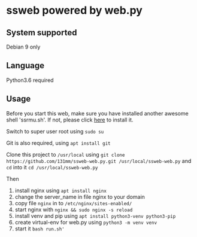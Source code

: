 # ssweb powered by web.py

## System supported

Debian 9 only

## Language

Python3.6 required

## Usage

Before you start this web, make sure you have installed another awesome shell 'ssrmu.sh'. 
If not, please click [here](https://github.com/ToyoDAdoubi/doubi#ssrmush) to install it.

Switch to super user root using `sudo su`

Git is also required, using `apt install git`

Clone this project to `/usr/local`  using `git clone https://github.com/131mm/ssweb-web.py.git /usr/local/ssweb-web.py` 
and `cd` into it `cd /usr/local/ssweb-web.py`

Then

1. install nginx using `apt install nginx` 
2. change the server_name in file nginx to your domain
3. copy file `nginx` in to `/etc/nginx/sites-enabled/`
4. start nginx with `nginx && sudo nginx -s reload`
5. install venv and pip using `apt install python3-venv python3-pip`
6. create virtual-env for web.py using `python3 -m venv venv`
7. start it `bash run.sh'`